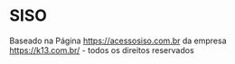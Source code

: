 # SISO 
Baseado na Página https://acessosiso.com.br da empresa https://k13.com.br/ - todos os direitos reservados
